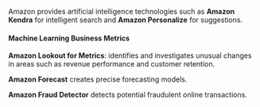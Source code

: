 Amazon provides artificial intelligence technologies such as **Amazon Kendra** for intelligent search and **Amazon Personalize** for suggestions.

#### Machine Learning Business Metrics

**Amazon Lookout for Metrics**: identifies and investigates unusual changes in areas such as revenue performance and customer retention. 

**Amazon Forecast** creates precise forecasting models.

**Amazon Fraud Detector** detects potential fraudulent online transactions.
